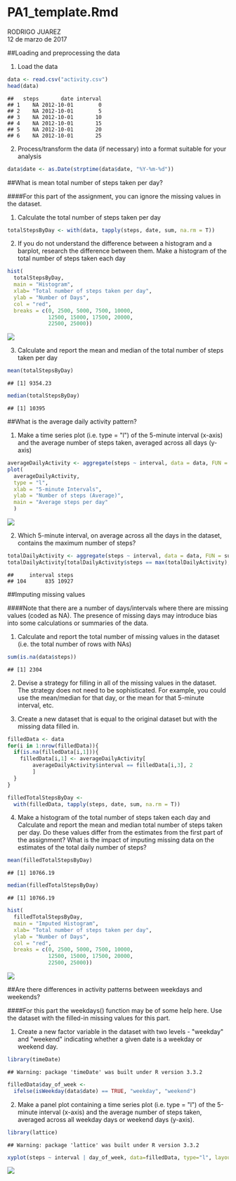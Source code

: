 # PA1_template.Rmd
RODRIGO JUAREZ  
12 de marzo de 2017  

##Loading and preprocessing the data

1. Load the data


```r
data <- read.csv("activity.csv")
head(data)
```

```
##   steps       date interval
## 1    NA 2012-10-01        0
## 2    NA 2012-10-01        5
## 3    NA 2012-10-01       10
## 4    NA 2012-10-01       15
## 5    NA 2012-10-01       20
## 6    NA 2012-10-01       25
```

2. Process/transform the data (if necessary) into a format suitable for your analysis


```r
data$date <- as.Date(strptime(data$date, "%Y-%m-%d"))
```

##What is mean total number of steps taken per day?

####For this part of the assignment, you can ignore the missing values in the dataset.

1. Calculate the total number of steps taken per day


```r
totalStepsByDay <- with(data, tapply(steps, date, sum, na.rm = T))
```

2. If you do not understand the difference between a histogram and a barplot, research the difference between them. Make a histogram of the total number of steps taken each day


```r
hist(
  totalStepsByDay, 
  main = "Histogram", 
  xlab= "Total number of steps taken per day", 
  ylab = "Number of Days", 
  col = "red", 
  breaks = c(0, 2500, 5000, 7500, 10000, 
             12500, 15000, 17500, 20000, 
             22500, 25000))
```

![](PA1_template_files/figure-html/unnamed-chunk-4-1.png)<!-- -->

3. Calculate and report the mean and median of the total number of steps taken per day


```r
mean(totalStepsByDay)
```

```
## [1] 9354.23
```

```r
median(totalStepsByDay)
```

```
## [1] 10395
```

##What is the average daily activity pattern?

1. Make a time series plot (i.e. type = "l") of the 5-minute interval (x-axis) and the average number of steps taken, averaged across all days (y-axis)


```r
averageDailyActivity <- aggregate(steps ~ interval, data = data, FUN = mean)
plot(
  averageDailyActivity, 
  type = "l", 
  xlab = "5-minute Intervals", 
  ylab = "Number of steps (Average)", 
  main = "Average steps per day"
  )
```

![](PA1_template_files/figure-html/unnamed-chunk-6-1.png)<!-- -->

2. Which 5-minute interval, on average across all the days in the dataset, contains the maximum number of steps?


```r
totalDailyActivity <- aggregate(steps ~ interval, data = data, FUN = sum)
totalDailyActivity[totalDailyActivity$steps == max(totalDailyActivity),]
```

```
##     interval steps
## 104      835 10927
```

##Imputing missing values

####Note that there are a number of days/intervals where there are missing values (coded as NA). The presence of missing days may introduce bias into some calculations or summaries of the data.

1. Calculate and report the total number of missing values in the dataset (i.e. the total number of rows with NAs)


```r
sum(is.na(data$steps))
```

```
## [1] 2304
```

2. Devise a strategy for filling in all of the missing values in the dataset. The strategy does not need to be sophisticated. For example, you could use the mean/median for that day, or the mean for that 5-minute interval, etc.

3. Create a new dataset that is equal to the original dataset but with the missing data filled in.


```r
filledData <- data
for(i in 1:nrow(filledData)){
  if(is.na(filledData[i,1])){
    filledData[i,1] <- averageDailyActivity[
        averageDailyActivity$interval == filledData[i,3], 2
        ]
  }
}

filledTotalStepsByDay <- 
  with(filledData, tapply(steps, date, sum, na.rm = T))
```

4. Make a histogram of the total number of steps taken each day and Calculate and report the mean and median total number of steps taken per day. Do these values differ from the estimates from the first part of the assignment? What is the impact of imputing missing data on the estimates of the total daily number of steps?


```r
mean(filledTotalStepsByDay)
```

```
## [1] 10766.19
```

```r
median(filledTotalStepsByDay)
```

```
## [1] 10766.19
```

```r
hist(
  filledTotalStepsByDay, 
  main = "Imputed Histogram", 
  xlab= "Total number of steps taken per day", 
  ylab = "Number of Days", 
  col = "red", 
  breaks = c(0, 2500, 5000, 7500, 10000, 
             12500, 15000, 17500, 20000, 
             22500, 25000))
```

![](PA1_template_files/figure-html/unnamed-chunk-10-1.png)<!-- -->

##Are there differences in activity patterns between weekdays and weekends?

####For this part the weekdays() function may be of some help here. Use the dataset with the filled-in missing values for this part.

1. Create a new factor variable in the dataset with two levels - "weekday" and "weekend" indicating whether a given date is a weekday or weekend day.


```r
library(timeDate)
```

```
## Warning: package 'timeDate' was built under R version 3.3.2
```

```r
filledData$day_of_week <- 
  ifelse(isWeekday(data$date) == TRUE, "weekday", "weekend")
```

2. Make a panel plot containing a time series plot (i.e. type = "l") of the 5-minute interval (x-axis) and the average number of steps taken, averaged across all weekday days or weekend days (y-axis).


```r
library(lattice)
```

```
## Warning: package 'lattice' was built under R version 3.3.2
```

```r
xyplot(steps ~ interval | day_of_week, data=filledData, type="l", layout = c(1, 2))
```

![](PA1_template_files/figure-html/unnamed-chunk-12-1.png)<!-- -->


